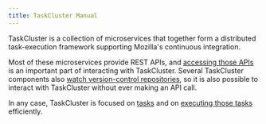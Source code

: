 ```yaml
---
title: TaskCluster Manual
---
```


TaskCluster is a collection of microservices that together form a distributed
task-execution framework supporting Mozilla's continuous integration.

Most of these microservices provide REST APIs, and [accessing those
APIs](/manual/apis) is an important part of interacting with TaskCluster.
Several TaskCluster components also [watch version-control
repositories](/manual/vcs), so it is also possible to interact with TaskCluster
without ever making an API call.

In any case, TaskCluster is focused on [tasks](/manual/tasks) and on [executing
those tasks](/manual/execution) efficiently.
